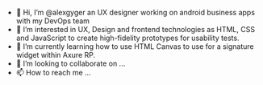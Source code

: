 - 👋 Hi, I’m @alexgyger an UX designer working on android business apps with my DevOps team
- 👀 I’m interested in UX, Design and frontend technologies as HTML, CSS and JavaScript to create high-fidelity prototypes for usability tests.
- 🌱 I’m currently learning how to use HTML Canvas to use for a signature widget within Axure RP.
- 💞️ I’m looking to collaborate on ...
- 📫 How to reach me ...

<!---
alexgyger/alexgyger is a ✨ special ✨ repository because its `README.md` (this file) appears on your GitHub profile.
You can click the Preview link to take a look at your changes.
--->
